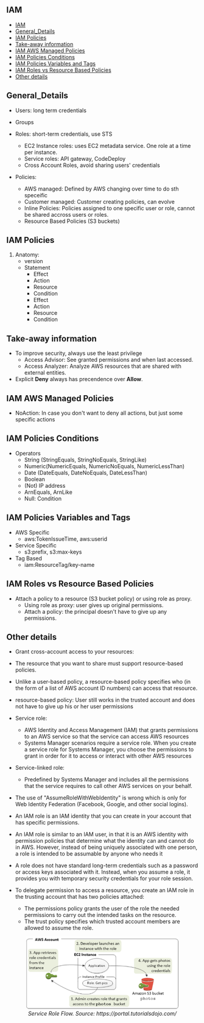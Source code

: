 ## IAM


- [IAM](#iam)
- [General_Details](#general_details)
- [IAM Policies](#iam-policies)
- [Take-away information](#take-away-information)
- [IAM AWS Managed Policies](#iam-aws-managed-policies)
- [IAM Policies Conditions](#iam-policies-conditions)
- [IAM Policies Variables and Tags](#iam-policies-variables-and-tags)
- [IAM Roles vs Resource Based Policies](#iam-roles-vs-resource-based-policies)
- [Other details](#other-details)

## General_Details

- Users: long term credentials
- Groups
- Roles: short-term credentials, use STS

  - EC2 Instance roles: uses EC2 metadata service. One role at a time per instance.
  - Service roles: API gateway, CodeDeploy
  - Cross Account Roles, avoid sharing users' credentials

- Policies:

  - AWS managed: Defined by AWS changing over time to do sth speceific
  - Customer managed: Customer creating policies, can evolve
  - Inline Policies: Policies assigned to one specific user or role, cannot be shared accross users or roles.
  - Resource Based Policies (S3 buckets)

## IAM Policies

1. Anatomy:
    - version
    - Statement
        - Effect
        - Action
        - Resource
        - Condition
        - Effect
        - Action
        - Resource
        - Condition

## Take-away information

- To improve security, always use the least privilege
  - Access Advisor: See granted permissions and when last accessed.
  - Access Analyzer: Analyze AWS resources that are shared with external entities.
- Explicit **Deny** always has precendence over **Allow**.

## IAM AWS Managed Policies

- NoAction: In case you don't want to deny all actions, but just some specific actions

## IAM Policies Conditions

- Operators
  - String (StringEquals, StringNoEquals, StringLike)
  - Numeric(NumericEquals, NumericNoEquals, NumericLessThan)
  - Date (DateEquals, DateNoEquals, DateLessThan)
  - Boolean
  - (Not) IP address
  - ArnEquals, ArnLike
  - Null: Condition

## IAM Policies Variables and Tags

- AWS Specific
  - aws:TokenIssueTime, aws:userid
- Service Specific
  - s3:prefix, s3:max-keys
- Tag Based
  - iam:ResourceTag/key-name

## IAM Roles vs Resource Based Policies

- Attach a policy to a resource (S3 bucket policy) or using role as proxy.
  - Using role as proxy: user gives up original permissions.
  - Attach a policy: the principal doesn't have to give up any permissions.

## Other details

- Grant cross-account access to your resources:
- The resource that you want to share must support resource-based policies.
- Unlike a user-based policy, a resource-based policy specifies who (in the form of a list of AWS account ID numbers) can access that resource.
- resource-based policy: User still works in the trusted account and does not have to give up his or her user permissions 
- Service role:
  - AWS Identity and Access Management (IAM) that grants permissions to an AWS service so that the service can access AWS resources
  - Systems Manager scenarios require a service role. When you create a service role for Systems Manager, you choose the permissions to grant in order for it to access or interact with other AWS resources
- Service-linked role:
  - Predefined by Systems Manager and includes all the permissions that the service requires to call other AWS services on your behalf.
- The use of "AssumeRoleWithWebIdentity" is wrong which is only for Web Identity Federation (Facebook, Google, and other social logins). 

- An IAM role is an IAM identity that you can create in your account that has specific permissions.
- An IAM role is similar to an IAM user, in that it is an AWS identity with permission policies that determine what the identity can and cannot do in AWS. However, instead of being uniquely associated with one person, a role is intended to be assumable by anyone who needs it

- A role does not have standard long-term credentials such as a password or access keys associated with it. Instead, when you assume a role, it provides you with temporary security credentials for your role session.
- To delegate permission to access a resource, you create an IAM role in the trusting account that has two policies attached:
  - The permissions policy grants the user of the role the needed permissions to carry out the intended tasks on the resource.
  - The trust policy specifies which trusted account members are allowed to assume the role.


<p align="center">
  <img alt="alt text" src="iam1.png" width="400">
  <br>
    <em>Service Role Flow. Source: https://portal.tutorialsdojo.com/</em>
</p>